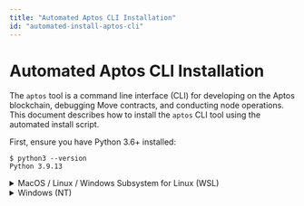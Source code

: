 ```yaml
---
title: "Automated Aptos CLI Installation"
id: "automated-install-aptos-cli"
---
```


# Automated Aptos CLI Installation

The `aptos` tool is a command line interface (CLI) for developing on the Aptos blockchain, debugging Move contracts, and conducting node operations. This document describes how to install the `aptos` CLI tool using the automated install script.

First, ensure you have Python 3.6+ installed:
```
$ python3 --version
Python 3.9.13
```

<details>
<summary>MacOS / Linux / Windows Subsystem for Linux (WSL)</summary>

:::tip
These instructions have been tested on Ubuntu 20.04, Ubuntu 22.04, Arch Linux, MacOS (ARM), and WSL.
:::

In your terminal:

```
curl -fsSL "https://aptos.dev/scripts/install_cli.py" | python3
```

If you don't have curl installed, try using wget:
```
wget -qO- "https://aptos.dev/scripts/install_cli.py" | python3
```

</details>

<details>

<summary>Windows (NT)</summary>

:::tip
These instructions have been tested on Windows 11.
:::

In Powershell:
```
iwr "https://aptos.dev/scripts/install_cli.py" -useb | Select-Object -ExpandProperty Content | python3
```

</details>
